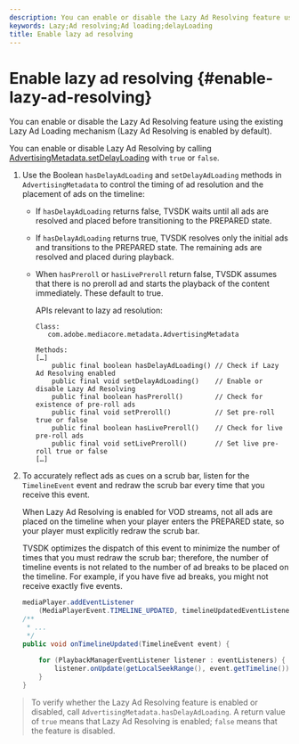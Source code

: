 ```yaml
---
description: You can enable or disable the Lazy Ad Resolving feature using the existing Lazy Ad Loading mechanism (Lazy Ad Resolving is enabled by default).
keywords: Lazy;Ad resolving;Ad loading;delayLoading
title: Enable lazy ad resolving
---
```


# Enable lazy ad resolving {#enable-lazy-ad-resolving}

You can enable or disable the Lazy Ad Resolving feature using the existing Lazy Ad Loading mechanism (Lazy Ad Resolving is enabled by default).

You can enable or disable Lazy Ad Resolving by calling [AdvertisingMetadata.setDelayLoading](https://help.adobe.com/en_US/primetime/api/psdk/javadoc_2.4/com/adobe/mediacore/metadata/AdvertisingMetadata.html#setDelayAdLoading-boolean-) with `true` or `false`.

1. Use the Boolean `hasDelayAdLoading` and `setDelayAdLoading` methods in `AdvertisingMetadata` to control the timing of ad resolution and the placement of ads on the timeline:

    * If `hasDelayAdLoading` returns false, TVSDK waits until all ads are resolved and placed before transitioning to the PREPARED state. 
    * If `hasDelayAdLoading` returns true, TVSDK resolves only the initial ads and transitions to the PREPARED state. The remaining ads are resolved and placed during playback. 
    * When `hasPreroll` or `hasLivePreroll` return false, TVSDK assumes that there is no preroll ad and starts the playback of the content immediately. These default to true.

       APIs relevant to lazy ad resolution:     
    
       ```    
       Class: 
          com.adobe.mediacore.metadata.AdvertisingMetadata 
        
       Methods: 
       […] 
           public final boolean hasDelayAdLoading() // Check if Lazy Ad Resolving enabled 
           public final void setDelayAdLoading()    // Enable or disable Lazy Ad Resolving 
           public final boolean hasPreroll()        // Check for existence of pre-roll ads 
           public final void setPreroll()           // Set pre-roll true or false 
           public final boolean hasLivePreroll()    // Check for live pre-roll ads 
           public final void setLivePreroll()       // Set live pre-roll true or false 
       […]
       ```

1. To accurately reflect ads as cues on a scrub bar, listen for the `TimelineEvent` event and redraw the scrub bar every time that you receive this event.

   When Lazy Ad Resolving is enabled for VOD streams, not all ads are placed on the timeline when your player enters the PREPARED state, so your player must explicitly redraw the scrub bar.

   TVSDK optimizes the dispatch of this event to minimize the number of times that you must redraw the scrub bar; therefore, the number of timeline events is not related to the number of ad breaks to be placed on the timeline. For example, if you have five ad breaks, you might not receive exactly five events.

   ```java
   mediaPlayer.addEventListener 
       (MediaPlayerEvent.TIMELINE_UPDATED, timelineUpdatedEventListener); 
   /** 
    * ... 
    */ 
   public void onTimelineUpdated(TimelineEvent event) { 
    
       for (PlaybackManagerEventListener listener : eventListeners) { 
           listener.onUpdate(getLocalSeekRange(), event.getTimeline()); 
       } 
   } 
   
   ```

>To verify whether the Lazy Ad Resolving feature is enabled or disabled, call `AdvertisingMetadata.hasDelayAdLoading`. A return value of `true` means that Lazy Ad Resolving is enabled; `false` means that the feature is disabled. 


